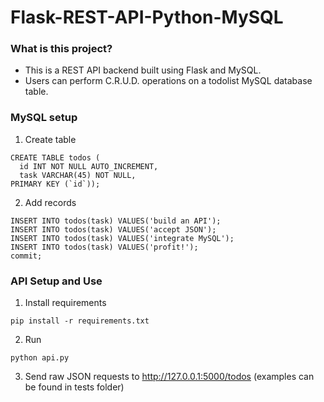 # Flask-REST-API-Python-MySQL

### What is this project?

- This is a REST API backend built using Flask and MySQL.
- Users can perform C.R.U.D. operations on a todolist MySQL database table.

### MySQL setup

1. Create table

```
CREATE TABLE todos (
  id INT NOT NULL AUTO_INCREMENT,
  task VARCHAR(45) NOT NULL,
PRIMARY KEY (`id`));
```

2. Add records

```
INSERT INTO todos(task) VALUES('build an API');
INSERT INTO todos(task) VALUES('accept JSON');
INSERT INTO todos(task) VALUES('integrate MySQL');
INSERT INTO todos(task) VALUES('profit!');
commit;
```

### API Setup and Use

1. Install requirements

```
pip install -r requirements.txt
```

2. Run

```
python api.py
```

3. Send raw JSON requests to http://127.0.0.1:5000/todos (examples can be found in tests folder)
